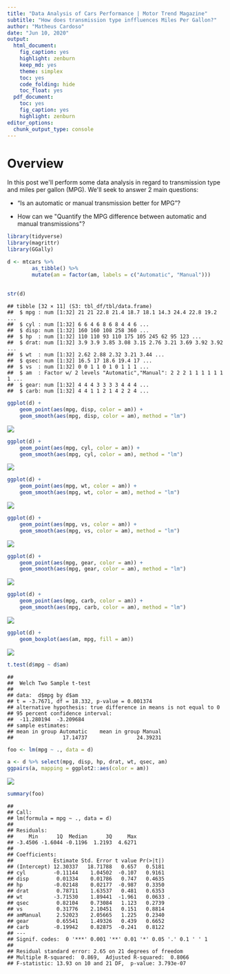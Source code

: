```yaml
---
title: "Data Analysis of Cars Performance | Motor Trend Magazine"
subtitle: "How does transmission type inffluences Miles Per Gallon?"
author: "Matheus Cardoso"
date: "Jun 10, 2020"
output: 
  html_document: 
    fig_caption: yes
    highlight: zenburn
    keep_md: yes
    theme: simplex
    toc: yes
    code_folding: hide
    toc_float: yes
  pdf_document: 
    toc: yes
    fig_caption: yes
    highlight: zenburn
editor_options: 
  chunk_output_type: console
---
```




# Overview

In this post we'll perform some data analysis in regard to transmission type and miles per gallon (MPG).
We'll seek to answer 2 main questions:

 - “Is an automatic or manual transmission better for MPG”? 
 
 - How can we "Quantify the MPG difference between automatic and manual transmissions"?




```r
library(tidyverse)
library(magrittr)
library(GGally)
```


```r
d <- mtcars %>%
        as_tibble() %>% 
        mutate(am = factor(am, labels = c("Automatic", "Manual")))
    
    
str(d)
```

```
## tibble [32 × 11] (S3: tbl_df/tbl/data.frame)
##  $ mpg : num [1:32] 21 21 22.8 21.4 18.7 18.1 14.3 24.4 22.8 19.2 ...
##  $ cyl : num [1:32] 6 6 4 6 8 6 8 4 4 6 ...
##  $ disp: num [1:32] 160 160 108 258 360 ...
##  $ hp  : num [1:32] 110 110 93 110 175 105 245 62 95 123 ...
##  $ drat: num [1:32] 3.9 3.9 3.85 3.08 3.15 2.76 3.21 3.69 3.92 3.92 ...
##  $ wt  : num [1:32] 2.62 2.88 2.32 3.21 3.44 ...
##  $ qsec: num [1:32] 16.5 17 18.6 19.4 17 ...
##  $ vs  : num [1:32] 0 0 1 1 0 1 0 1 1 1 ...
##  $ am  : Factor w/ 2 levels "Automatic","Manual": 2 2 2 1 1 1 1 1 1 1 ...
##  $ gear: num [1:32] 4 4 4 3 3 3 3 4 4 4 ...
##  $ carb: num [1:32] 4 4 1 1 2 1 4 2 2 4 ...
```

```r
ggplot(d) +
    geom_point(aes(mpg, disp, color = am)) +
    geom_smooth(aes(mpg, disp, color = am), method = "lm")
```

![](regression_model_cars_project_files/figure-html/load_data-1.png)<!-- -->

```r
ggplot(d) +
    geom_point(aes(mpg, cyl, color = am)) +
    geom_smooth(aes(mpg, cyl, color = am), method = "lm")
```

![](regression_model_cars_project_files/figure-html/load_data-2.png)<!-- -->

```r
ggplot(d) +
    geom_point(aes(mpg, wt, color = am)) +
    geom_smooth(aes(mpg, wt, color = am), method = "lm")
```

![](regression_model_cars_project_files/figure-html/load_data-3.png)<!-- -->

```r
ggplot(d) +
    geom_point(aes(mpg, vs, color = am)) +
    geom_smooth(aes(mpg, vs, color = am), method = "lm")
```

![](regression_model_cars_project_files/figure-html/load_data-4.png)<!-- -->

```r
ggplot(d) +
    geom_point(aes(mpg, gear, color = am)) +
    geom_smooth(aes(mpg, gear, color = am), method = "lm")
```

![](regression_model_cars_project_files/figure-html/load_data-5.png)<!-- -->

```r
ggplot(d) +
    geom_point(aes(mpg, carb, color = am)) +
    geom_smooth(aes(mpg, carb, color = am), method = "lm")
```

![](regression_model_cars_project_files/figure-html/load_data-6.png)<!-- -->

```r
ggplot(d) +
    geom_boxplot(aes(am, mpg, fill = am))
```

![](regression_model_cars_project_files/figure-html/load_data-7.png)<!-- -->

```r
t.test(d$mpg ~ d$am)
```

```
## 
## 	Welch Two Sample t-test
## 
## data:  d$mpg by d$am
## t = -3.7671, df = 18.332, p-value = 0.001374
## alternative hypothesis: true difference in means is not equal to 0
## 95 percent confidence interval:
##  -11.280194  -3.209684
## sample estimates:
## mean in group Automatic    mean in group Manual 
##                17.14737                24.39231
```

```r
foo <- lm(mpg ~ ., data = d)

a <- d %>% select(mpg, disp, hp, drat, wt, qsec, am)
ggpairs(a, mapping = ggplot2::aes(color = am))
```

![](regression_model_cars_project_files/figure-html/load_data-8.png)<!-- -->

```r
summary(foo)
```

```
## 
## Call:
## lm(formula = mpg ~ ., data = d)
## 
## Residuals:
##     Min      1Q  Median      3Q     Max 
## -3.4506 -1.6044 -0.1196  1.2193  4.6271 
## 
## Coefficients:
##             Estimate Std. Error t value Pr(>|t|)  
## (Intercept) 12.30337   18.71788   0.657   0.5181  
## cyl         -0.11144    1.04502  -0.107   0.9161  
## disp         0.01334    0.01786   0.747   0.4635  
## hp          -0.02148    0.02177  -0.987   0.3350  
## drat         0.78711    1.63537   0.481   0.6353  
## wt          -3.71530    1.89441  -1.961   0.0633 .
## qsec         0.82104    0.73084   1.123   0.2739  
## vs           0.31776    2.10451   0.151   0.8814  
## amManual     2.52023    2.05665   1.225   0.2340  
## gear         0.65541    1.49326   0.439   0.6652  
## carb        -0.19942    0.82875  -0.241   0.8122  
## ---
## Signif. codes:  0 '***' 0.001 '**' 0.01 '*' 0.05 '.' 0.1 ' ' 1
## 
## Residual standard error: 2.65 on 21 degrees of freedom
## Multiple R-squared:  0.869,	Adjusted R-squared:  0.8066 
## F-statistic: 13.93 on 10 and 21 DF,  p-value: 3.793e-07
```
